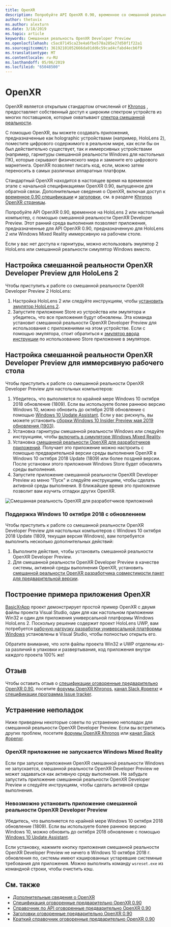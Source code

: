 ```yaml
---
title: OpenXR
description: Попробуйте API OpenXR 0.90, временное со смешанной реальности OpenXR Developer Preview.
author: thetuvix
ms.author: alexturn
ms.date: 3/18/2019
ms.topic: article
keywords: Смешанная реальность OpenXR Developer Preview
ms.openlocfilehash: c5ac87145ca23e4a6fbe578a285e27d50f1f22a1
ms.sourcegitcommit: 36192101052666da01dd6c59cad4cfabd4ecb6f9
ms.translationtype: MT
ms.contentlocale: ru-RU
ms.lasthandoff: 05/06/2019
ms.locfileid: "65048500"
---
```

# <a name="openxr"></a>OpenXR

OpenXR является открытым стандартом отчислений от [Khronos](https://www.khronos.org/) , предоставляет собственный доступ к широким спектром устройств из многих поставщиков, которые охватывают [спектра смешанной реальности](mixed-reality.md).

С помощью OpenXR, вы можете создавать приложения, предназначенные как holographic устройствами (например, HoloLens 2), поместите цифрового содержимого в реальном мире, как если бы он был действительно существует, так и иммерсивных устройствами (например, гарнитуры смешанной реальности Windows для настольных ПК), которые скрывают физического мира и замените его цифрового маркетинга.  OpenXR позволяет писать код, если, можно затем переносить в самых различных аппаратных платформ.

Стандартный OpenXR находится в настоящее время на временное этапе с начальной спецификациями OpenXR 0.90, выпущенное для обратной связи.  Дополнительные сведения о OpenXR, включая доступ к [временное 0.90 спецификации](https://www.khronos.org/registry/OpenXR/specs/0.90/html/xrspec.html) и [заголовки](https://github.com/KhronosGroup/OpenXR-Docs/tree/master/include/openxr), см. в разделе [Khronos OpenXR страницы](https://www.khronos.org/openxr/). 

Попробуйте API OpenXR 0.90, временное на HoloLens 2 или настольный компьютер, с помощью смешанной реальности OpenXR Developer Preview.  Этот ранний среда выполнения позволяет приложения, предназначенные для API OpenXR 0.90, предназначенную для HoloLens 2 или Windows Mixed Reality иммерсивную на рабочем столе.

Если у вас нет доступа к гарнитуры, можно использовать эмулятор 2 HoloLens или смешанной реальности симулятор Windows вместо.

## <a name="setting-up-the-mixed-reality-openxr-developer-preview-for-hololens-2"></a>Настройка смешанной реальности OpenXR Developer Preview для HoloLens 2

Чтобы приступить к работе со смешанной реальности OpenXR Developer Preview 2 HoloLens:

1. Настройка HoloLens 2 или следуйте инструкциям, чтобы [установить эмулятор HoloLens 2](using-the-hololens-emulator.md).
1. Запустите приложение Store из устройства или эмулятора и убедитесь, что все приложения будут обновлены.  Эта команда установит смешанной реальности OpenXR Developer Preview для использования с приложениями на этом устройстве.  Если с помощью эмулятора, стоит обратиться к [эмулятор ввода инструкции](using-the-hololens-emulator.md#basic-emulator-input) по использованию Store приложение в эмуляторе.

## <a name="setting-up-the-mixed-reality-openxr-developer-preview-for-immersive-desktop-headsets"></a>Настройка смешанной реальности OpenXR Developer Preview для иммерсивную рабочего стола

Чтобы приступить к работе со смешанной реальности OpenXR Developer Preview для настольных компьютеров:

1. Убедитесь, что выполняется по крайней мере Windows 10 октября 2018 обновление (1809).  Если вы используете более раннюю версию Windows 10, можно обновить до октября 2018 обновление с помощью [Windows 10 Update Assistant](https://www.microsoft.com/en-us/software-download/windows10).  Если у вас рискнуть, вы можете установить [сборки Windows 10 Insider Preview мая 2019 обновления (1903)](https://insider.windows.com).
1. Установка гарнитуры смешанной реальности Windows или следуйте инструкциям, чтобы [включить в симуляторе Windows Mixed Reality](using-the-windows-mixed-reality-simulator.md).
1. Установка [смешанной реальности OpenXR для разработчиков приложений](https://www.microsoft.com/store/productId/9n5cvvl23qbt).  Получает это приложение можно настроить с помощью предварительной версии среды выполнения OpenXR в Windows 10 октября 2018 Update (1809) или более поздней версии.  После установки этого приложения Windows Store будет обновлять среды выполнения.
1. Запустите приложение смешанной реальности OpenXR Developer Preview из меню "Пуск" и следуйте инструкциям, чтобы сделать активной среды выполнения.  В ближайшее время это приложение позволит вам изучить отладки других OpenXR.

![Смешанная реальность OpenXR для разработчиков приложений](images/mixed-reality-openxr-developer-preview.png)

### <a name="support-for-windows-10-october-2018-update"></a>Поддержка Windows 10 октября 2018 с обновлением

Чтобы приступить к работе со смешанной реальности OpenXR Developer Preview для настольных компьютеров с Windows 10 октября 2018 Update (1809, текущая версия Windows), вам потребуется выполнить несколько дополнительных действий:

1. Выполните действия, чтобы установить смешанной реальности OpenXR Developer Preview.
1. Для смешанной реальности OpenXR Developer Preview в качестве системы, активной среды выполнения OpenXR, установить [смешанной реальности OpenXR разработчика совместимости пакет для предварительной версии](https://aka.ms/openxr-compat).

## <a name="building-a-sample-openxr-app"></a>Построение примера приложения OpenXR

[BasicXrApp](https://github.com/Microsoft/OpenXR-SDK-VisualStudio/tree/master/samples/BasicXrApp) проект демонстрирует простой пример OpenXR с двумя файлы проекта Visual Studio, один для как настольном приложении Win32 и один для приложения универсальной платформы Windows HoloLens 2.  Поскольку решение содержит проект HoloLens UWP, вам потребуется [рабочую нагрузку разработки универсальной платформы Windows](install-the-tools.md#installation-checklist) установлены в Visual Studio, чтобы полностью открыть его.

Обратите внимание, что хотя файлы проекта Win32 и UWP отделены из-за различий в упаковки и развертывания, код приложения внутри каждого проекта 100% же!

## <a name="feedback"></a>Отзыв

Чтобы оставить отзыв о [спецификации оговоренные предварительно OpenXR 0.90](https://www.khronos.org/registry/OpenXR/specs/0.90/html/xrspec.html), посетите [форумы OpenXR Khronos](https://community.khronos.org/c/openxr), [канал Slack #openxr](https://khr.io/slack) и [спецификации программа Issue tracker](https://github.com/KhronosGroup/OpenXR-Docs/issues).

## <a name="troubleshooting"></a>Устранение неполадок

Ниже приведены некоторые советы по устранению неполадок для смешанной реальности OpenXR Developer Preview.  Если вы встретились других проблем, посетите [форумы OpenXR Khronos](https://community.khronos.org/c/openxr) или [канал Slack #openxr](https://khr.io/slack).

### <a name="openxr-app-not-starting-windows-mixed-reality"></a>OpenXR приложение не запускается Windows Mixed Reality

Если при запуске приложения OpenXR смешанной реальности Windows не запускается, смешанной реальности OpenXR Developer Preview не может задаваться как активную среду выполнения.  Не забудьте запустить приложение смешанной реальности OpenXR Developer Preview и следуйте инструкциям, чтобы сделать активной среды выполнения.

### <a name="mixed-reality-openxr-developer-preview-app-cannot-be-installed"></a>Невозможно установить приложение смешанной реальности OpenXR Developer Preview 

Убедитесь, что выполняется по крайней мере Windows 10 октября 2018 обновление (1809).  Если вы используете более раннюю версию Windows 10, можно обновить до октября 2018 обновление с помощью [Windows 10 Update Assistant](https://www.microsoft.com/en-us/software-download/windows10).

Если установку, нажмите кнопку приложения смешанной реальности OpenXR Developer Preview не ничего в Windows 10 октября 2018 г. обновления по, системы имеют кэшированных устаревшие системные требования для приложения.  Можно выполнить команду `wsreset.exe` из командной строки, чтобы очистить кэш.

## <a name="see-also"></a>См. также

* [Дополнительные сведения о OpenXR](https://www.khronos.org/openxr/)
* [Спецификация оговоренные предварительно OpenXR 0.90](https://www.khronos.org/registry/OpenXR/specs/0.90/html/xrspec.html)
* [Справочник по API оговоренные предварительно OpenXR 0.90](https://www.khronos.org/registry/OpenXR/specs/0.90/man/html/)
* [Заголовки оговоренные предварительно OpenXR 0.90](https://github.com/KhronosGroup/OpenXR-Docs/tree/master/include/openxr)
* [Краткий справочник оговоренные предварительно OpenXR 0.90](https://www.khronos.org/registry/OpenXR/specs/0.90/refguide/OpenXR-0.90-web.pdf)
